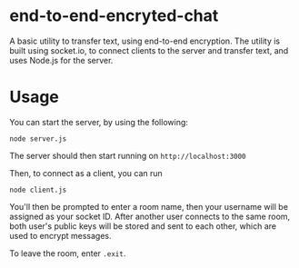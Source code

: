 # end-to-end-encryted-chat

A basic utility to transfer text, using end-to-end encryption.
The utility is built using socket.io, to connect clients to the server and transfer text, and uses Node.js for the server.

# Usage
You can start the server, by using the following:
```shell
node server.js
```
The server should then start running on `http://localhost:3000`

Then, to connect as a client, you can run
```shell    
node client.js
```

You'll then be prompted to enter a room name, then your username will be assigned as your socket ID. 
After another user connects to the same room, both user's public keys will be stored and sent to each other, which are used to
encrypt messages. 

To leave the room, enter `.exit`.